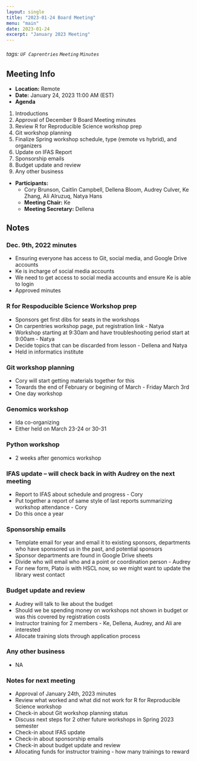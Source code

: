 ```yaml
---
layout: single
title: "2023-01-24 Board Meeting"
menu: "main"
date: 2023-01-24
excerpt: "January 2023 Meeting"
---
```


###### tags: `UF Caprentries` `Meeting` `Minutes`

## Meeting Info

- **Location:** Remote
- **Date:** January 24, 2023 11:00 AM (EST)
- **Agenda**
1. Introductions
2. Approval of December 9 Board Meeting minutes
3. Review R for Reproducible Science workshop prep
4. Git workshop planning
5. Finalize Spring workshop schedule, type (remote vs hybrid), and organizers
8. Update on IFAS Report
9. Sponsorship emails
10. Budget update and review
11. Any other business

- **Participants:**
    - Cory Brunson, Caitlin Campbell, Dellena Bloom, Audrey Culver, Ke Zhang, Ali Alruzuq, Natya Hans
    - **Meeting Chair:** Ke
    - **Meeting Secretary:** Dellena

## Notes
<!-- Other important details discussed during the meeting can be entered here. -->

### Dec. 9th, 2022 minutes

* Ensuring everyone has access to Git, social media, and Google Drive accounts
* Ke is incharge of social media accounts
* We need to get access to social media accounts and ensure Ke is able to login
* Approved minutes

### R for Respoducible Science Workshop prep

* Sponsors get first dibs for seats in the workshops
* On carpentries workshop page, put registration link - Natya
* Workshop starting at 9:30am and have troubleshooting period start at 9:00am - Natya
* Decide topics that can be discarded from lesson - Dellena and Natya
* Held in informatics institute

### Git workshop planning

* Cory will start getting materials together for this
* Towards the end of February or begining of March - Friday March 3rd
* One day workshop

### Genomics workshop

* Ida co-organizing
* Either held on March 23-24 or 30-31

### Python workshop

* 2 weeks after genomics workshop

### IFAS update – will check back in with Audrey on the next meeting

* Report to IFAS about schedule and progress - Cory
* Put together a report of same style of last reports summarizing workshop attendance - Cory
* Do this once a year

### Sponsorship emails

* Template email for year and email it to existing sponsors, departments who have sponsored us in the past, and potential sponsors
* Sponsor departments are found in Google Drive sheets
* Divide who will email who and a point or coordination person - Audrey
* For new form, Plato is with HSCL now, so we might want to update the library west contact

### Budget update and review

* Audrey will talk to Ike about the budget
* Should we be spending money on workshops not shown in budget or was this covered by registration costs
* Instructor training for 2 members - Ke, Dellena, Audrey, and Ali are interested
* Allocate training slots through application process

### Any other business

* NA

### Notes for next meeting

* Approval of January 24th, 2023 minutes
* Review what worked and what did not work for R for Reproducible Science workshop
* Check-in about Git workshop planning status
* Discuss next steps for 2 other future workshops in Spring 2023 semester
* Check-in about IFAS update
* Check-in about sponsorship emails
* Check-in about budget update and review
* Allocating funds for instructor training - how many trainings to reward
